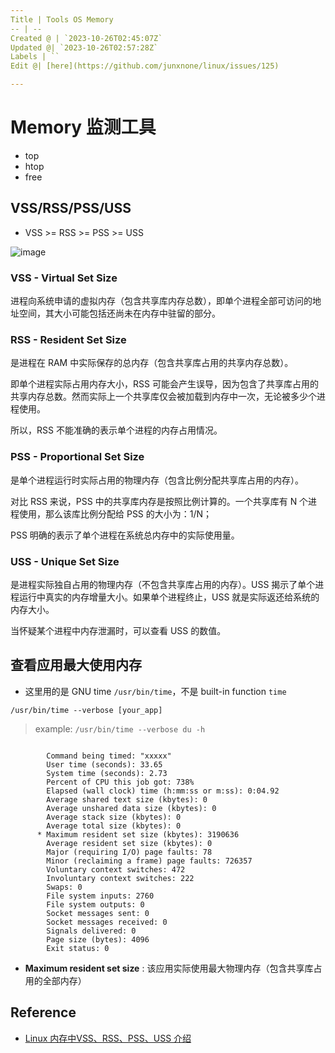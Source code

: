 ```yaml
---
Title | Tools OS Memory
-- | --
Created @ | `2023-10-26T02:45:07Z`
Updated @| `2023-10-26T02:57:28Z`
Labels | ``
Edit @| [here](https://github.com/junxnone/linux/issues/125)

---
```

# Memory 监测工具
- top
- htop
- free

## VSS/RSS/PSS/USS
- VSS >= RSS >= PSS >= USS

![image](https://github.com/junxnone/linux/assets/2216970/06d40aff-3be4-4c73-8524-65dcd5a736a6)

### VSS - Virtual Set Size
进程向系统申请的虚拟内存（包含共享库内存总数），即单个进程全部可访问的地址空间，其大小可能包括还尚未在内存中驻留的部分。


### RSS - Resident Set Size
是进程在 RAM 中实际保存的总内存（包含共享库占用的共享内存总数）。

即单个进程实际占用内存大小，RSS 可能会产生误导，因为包含了共享库占用的共享内存总数。然而实际上一个共享库仅会被加载到内存中一次，无论被多少个进程使用。

所以，RSS 不能准确的表示单个进程的内存占用情况。



### PSS - Proportional Set Size
是单个进程运行时实际占用的物理内存（包含比例分配共享库占用的内存）。

对比 RSS 来说，PSS 中的共享库内存是按照比例计算的。一个共享库有 N 个进程使用，那么该库比例分配给 PSS 的大小为：1/N；

PSS 明确的表示了单个进程在系统总内存中的实际使用量。



### USS - Unique Set Size
是进程实际独自占用的物理内存（不包含共享库占用的内存）。USS 揭示了单个进程运行中真实的内存增量大小。如果单个进程终止，USS 就是实际返还给系统的内存大小。

当怀疑某个进程中内存泄漏时，可以查看 USS 的数值。




## 查看应用最大使用内存
- 这里用的是 GNU time `/usr/bin/time`，不是 built-in function `time`

```
/usr/bin/time --verbose [your_app]
```
> example: `/usr/bin/time --verbose du -h`

```

        Command being timed: "xxxxx"
        User time (seconds): 33.65
        System time (seconds): 2.73
        Percent of CPU this job got: 738%
        Elapsed (wall clock) time (h:mm:ss or m:ss): 0:04.92
        Average shared text size (kbytes): 0
        Average unshared data size (kbytes): 0
        Average stack size (kbytes): 0
        Average total size (kbytes): 0
      * Maximum resident set size (kbytes): 3190636
        Average resident set size (kbytes): 0
        Major (requiring I/O) page faults: 78
        Minor (reclaiming a frame) page faults: 726357
        Voluntary context switches: 472
        Involuntary context switches: 222
        Swaps: 0
        File system inputs: 2760
        File system outputs: 0
        Socket messages sent: 0
        Socket messages received: 0
        Signals delivered: 0
        Page size (bytes): 4096
        Exit status: 0
```

- **Maximum resident set size** : 该应用实际使用最大物理内存（包含共享库占用的全部内存）


## Reference
- [Linux 内存中VSS、RSS、PSS、USS 介绍](https://segmentfault.com/a/1190000040077427)

